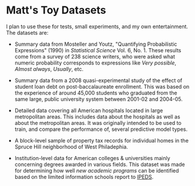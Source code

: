 # Matt's Toy Datasets

I plan to use these for tests, small experiments, and my own entertainment. The datasets are:

- Summary data from Mosteller and Youtz, "Quantifying Probabilistic Expressions" (1990) in *Statistical Science* Vol. 6, No. 1. These results come from a survey of 238 science writers, who were asked what numeric probability corresponds to expressions like *Very possible*, *Almost always*, *Usually*, etc.

- Summary data from a 2008 quasi-experimental study of the effect of student loan debt on post-baccalaureate enrollment. This was based on the experience of around 45,000 students who graduated from the same large, public university system between 2001-02 and 2004-05.

- Detailed data covering all American hospitals located in large metropolitan areas. This includes data about the hospitals as well as about the metropolitan areas. It was originally intended to be used to train, and compare the performance of, several predictive model types.

- A block-level sample of property tax records for individual homes in the Spruce Hill neighborhood of West Philadephia.

- Institution-level data for American colleges & universities mainly concerning degrees awarded in various fields. This dataset was made for determining how well *new academic programs* can be identified based on the limited information schools report to [IPEDS](https://nces.ed.gov/ipeds).


